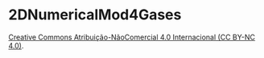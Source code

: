 # 2DNumericalMod4Gases

[Creative Commons Atribuição-NãoComercial 4.0 Internacional (CC BY-NC 4.0)](https://creativecommons.org/licenses/by-nc/4.0/).
